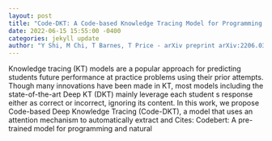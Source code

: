 ```yaml
--- 
layout: post 
title: "Code-DKT: A Code-based Knowledge Tracing Model for Programming Tasks" 
date: 2022-06-15 15:55:00 -0400 
categories: jekyll update 
author: "Y Shi, M Chi, T Barnes, T Price - arXiv preprint arXiv:2206.03545, 2022" 
--- 
```

Knowledge tracing (KT) models are a popular approach for predicting students future performance at practice problems using their prior attempts. Though many innovations have been made in KT, most models including the state-of-the-art Deep KT (DKT) mainly leverage each student s response either as correct or incorrect, ignoring its content. In this work, we propose Code-based Deep Knowledge Tracing (Code-DKT), a model that uses an attention mechanism to automatically extract and Cites: Codebert: A pre-trained model for programming and natural